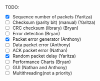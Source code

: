 TODO:
- [X] Sequence number of packets (Yaritza)
- [ ] Checksum (parity bit) (manual) (Yaritza)
- [ ] CRC checksum (library) (Bryan)
- [ ] Error detection (Bryan)
- [X] Packet error generator (Anthony)
- [ ] Data packet error (Anthony)
- [ ] ACK packet error (Nathan)
- [X] Random packet delay (Yaritza)
- [ ] Performance Charts (Bryan)
- [ ] GUI (Nathan and Anthony)
- [ ] Multithreading(not a priority)